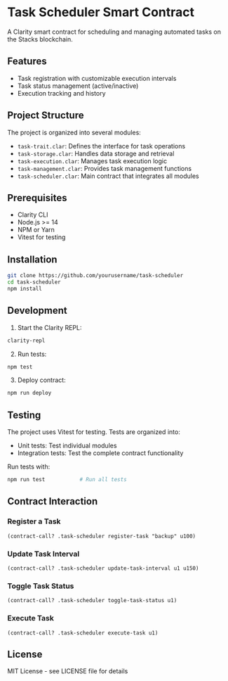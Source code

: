 # Task Scheduler Smart Contract

A Clarity smart contract for scheduling and managing automated tasks on the Stacks blockchain.

## Features

- Task registration with customizable execution intervals
- Task status management (active/inactive)
- Execution tracking and history

## Project Structure

The project is organized into several modules:
- `task-trait.clar`: Defines the interface for task operations
- `task-storage.clar`: Handles data storage and retrieval
- `task-execution.clar`: Manages task execution logic
- `task-management.clar`: Provides task management functions
- `task-scheduler.clar`: Main contract that integrates all modules

## Prerequisites

- Clarity CLI
- Node.js >= 14
- NPM or Yarn
- Vitest for testing

## Installation

```bash
git clone https://github.com/yourusername/task-scheduler
cd task-scheduler
npm install
```

## Development

1. Start the Clarity REPL:
```bash
clarity-repl
```

2. Run tests:
```bash
npm test
```

3. Deploy contract:
```bash
npm run deploy
```

## Testing

The project uses Vitest for testing. Tests are organized into:
- Unit tests: Test individual modules
- Integration tests: Test the complete contract functionality

Run tests with:
```bash
npm run test           # Run all tests
```

## Contract Interaction

### Register a Task
```clarity
(contract-call? .task-scheduler register-task "backup" u100)
```

### Update Task Interval
```clarity
(contract-call? .task-scheduler update-task-interval u1 u150)
```

### Toggle Task Status
```clarity
(contract-call? .task-scheduler toggle-task-status u1)
```

### Execute Task
```clarity
(contract-call? .task-scheduler execute-task u1)
```

## License

MIT License - see LICENSE file for details